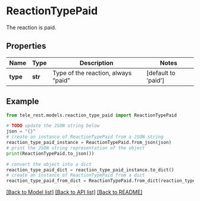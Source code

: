 # ReactionTypePaid

The reaction is paid.

## Properties

Name | Type | Description | Notes
------------ | ------------- | ------------- | -------------
**type** | **str** | Type of the reaction, always “paid” | [default to 'paid']

## Example

```python
from tele_rest.models.reaction_type_paid import ReactionTypePaid

# TODO update the JSON string below
json = "{}"
# create an instance of ReactionTypePaid from a JSON string
reaction_type_paid_instance = ReactionTypePaid.from_json(json)
# print the JSON string representation of the object
print(ReactionTypePaid.to_json())

# convert the object into a dict
reaction_type_paid_dict = reaction_type_paid_instance.to_dict()
# create an instance of ReactionTypePaid from a dict
reaction_type_paid_from_dict = ReactionTypePaid.from_dict(reaction_type_paid_dict)
```
[[Back to Model list]](../README.md#documentation-for-models) [[Back to API list]](../README.md#documentation-for-api-endpoints) [[Back to README]](../README.md)



